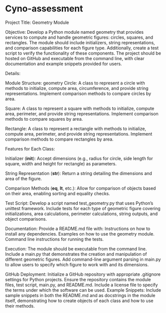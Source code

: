 # Cyno-assessment
Project Title: Geometry Module

Objective: Develop a Python module named geometry that provides services to compute and handle geometric figures: circles, squares, and rectangles. The module should include initializers, 
string representations, and comparison capabilities for each figure type. Additionally, create a test script to verify the functionality of these components. The project should be 
hosted on GitHub and executable from the command line, with clear documentation and example snippets provided for users.

Details:

Module Structure:
geometry
Circle: A class to represent a circle with methods to initialize, compute area, circumference, and provide string representations. Implement comparison methods to compare circles by area.

Square: A class to represent a square with methods to initialize, compute area, perimeter, and provide string representations. Implement comparison methods to compare squares by area.

Rectangle: A class to represent a rectangle with methods to initialize, compute area, perimeter, and provide string representations. Implement comparison methods to compare rectangles by area.

Features for Each Class:

Initializer (__init__): Accept dimensions (e.g., radius for circle, side length for square, width and height for rectangle) as parameters.

String Representation (__str__): Return a string detailing the dimensions and area of the figure.

Comparison Methods (__eq__, __lt__, etc.): Allow for comparison of objects based on their area, enabling sorting and equality checks.

Test Script:
Develop a script named test_geometry.py that uses Python’s unittest framework.
Include tests for each type of geometric figure covering initializations, area calculations, perimeter calculations, string outputs, and object comparisons.

Documentation:
Provide a README.md file with:
Instructions on how to install any dependencies.
Examples on how to use the geometry module.
Command line instructions for running the tests.

Execution:
The module should be executable from the command line. Include a main.py that demonstrates the creation and manipulation of different geometric figures.
Add command-line argument parsing in main.py to allow users to specify which figure to work with and its dimensions.

GitHub Deployment:
Initialize a GitHub repository with appropriate .gitignore settings for Python projects.
Ensure the repository contains the module files, test script, main.py, and README.md.
Include a license file to specify the terms under which the software can be used.
Example Snippets:
Include sample snippets in both the README.md and as docstrings in the module itself, demonstrating how to create objects of each class and how to use their methods.
